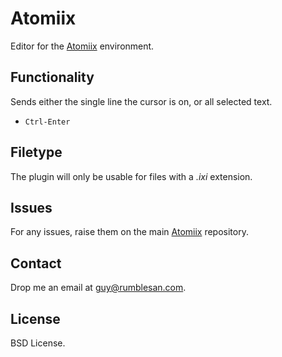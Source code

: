 # Atomiix

Editor for the [Atomiix](https://github.com/rumblesan/atomiix) environment.


## Functionality

Sends either the single line the cursor is on, or all selected text.

* `Ctrl-Enter`


## Filetype

The plugin will only be usable for files with a *.ixi* extension.


## Issues

For any issues, raise them on the main [Atomiix](https://github.com/rumblesan/atomiix/issues) repository.


## Contact

Drop me an email at [guy@rumblesan.com](mailto:guy@rumblesan.com).


## License

BSD License.
